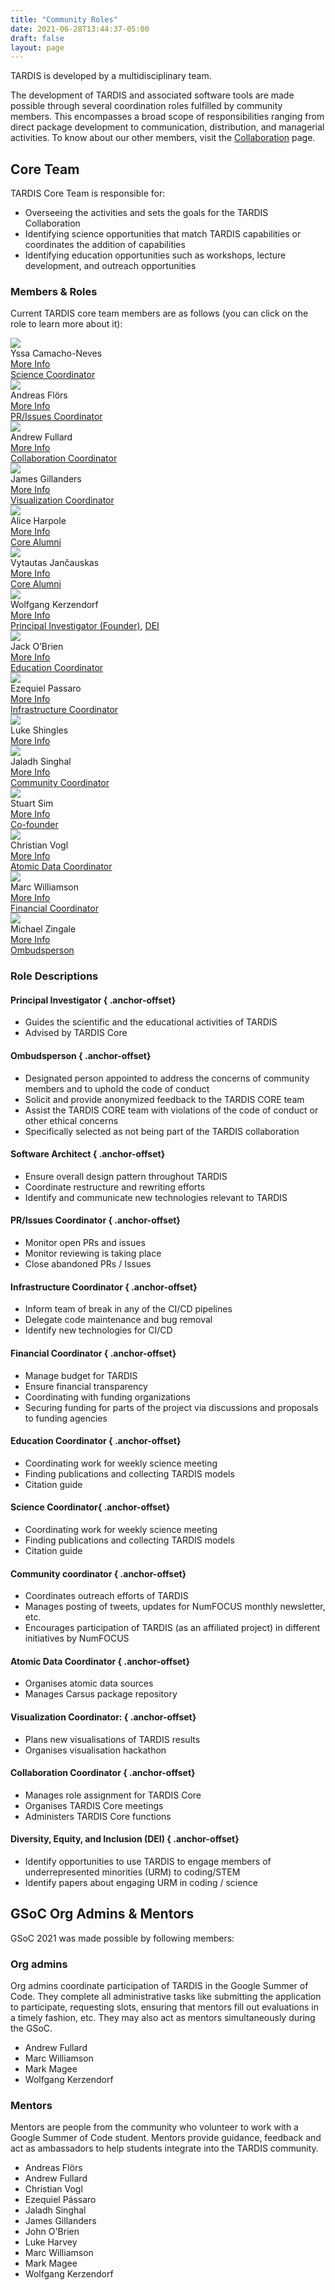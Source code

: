 ```yaml
---
title: "Community Roles"
date: 2021-06-28T13:44:37-05:00
draft: false
layout: page
---
```


TARDIS is developed by a multidisciplinary team.

The development of TARDIS and associated software tools are made
possible through several coordination roles fulfilled by community
members. This encompasses a broad scope of responsibilities ranging
from direct package development to communication, distribution, and
managerial activities. To know about our other members, visit the
<a href="../collaboration/">Collaboration</a> page.

## Core Team

TARDIS Core Team is responsible for:

- Overseeing the activities and sets the goals for the TARDIS Collaboration
- Identifying science opportunities that match TARDIS capabilities or coordinates the addition of capabilities
- Identifying education opportunities such as workshops, lecture development, and outreach opportunities

### Members & Roles

Current TARDIS core team members are as follows (you can click on the role to learn more about it):

<div class ="picture-grid">
    <div class ="individual-container">
        <div class ="info-container">
            <img class="rounded-picture" src="https://drive.google.com/uc?export=view&id=1bJdmepLYxpkqRzPFqEQjuaYb5d4igcLi">
            <div class ="person-name">Yssa Camacho-Neves</div>
            <div class ="small-bio"><a href="#" target="_blank" rel="noopener nofollow">More Info</a></div>
            <div class ="role-box"><a href="#science-coordinator">Science Coordinator</a></div>
        </div>
    </div>
    <div class ="individual-container">
        <div class ="info-container">
            <img class="rounded-picture" src="https://drive.google.com/uc?export=view&id=1HxWVyLYvNQ_2xVtoF9igJMICCsLQ15tC">
            <div class ="person-name">Andreas Flörs</div>
            <div class ="small-bio"><a href="#" target="_blank" rel="noopener nofollow">More Info</a></div>
            <div class ="role-box"><a href="#prissues-coordinator">PR/Issues Coordinator</a></div>
        </div>
    </div>
    <div class ="individual-container">
        <div class ="info-container">
            <img class="rounded-picture" src="https://drive.google.com/uc?export=view&id=1AYiteXfV_E3Owxyd5SrFyRNQ5ptRtjDt"> 
            <div class ="person-name">Andrew Fullard</div>
            <div class ="small-bio"><a href="#" target="_blank" rel="noopener nofollow">More Info</a></div>
            <div class ="role-box"><a href="#collaboration-coordinator">Collaboration Coordinator</a></div>
        </div>
    </div>
    <div class ="individual-container">
        <div class ="info-container">
            <img class="rounded-picture" src="https://drive.google.com/uc?export=view&id=1QkpoSJaQ1mBZy9YSdYy7hb4Zj8ikn4op">
            <div class ="person-name">James Gillanders</div>
            <div class ="small-bio"><a href="#" target="_blank" rel="noopener nofollow">More Info</a></div>
            <div class ="role-box"><a href="#visualization-coordinator">Visualization Coordinator</a></div>
        </div>
    </div>
    <div class ="individual-container">
        <div class ="info-container">
            <img class="rounded-picture" src="https://drive.google.com/uc?export=view&id=1bJdmepLYxpkqRzPFqEQjuaYb5d4igcLi">
            <div class ="person-name">Alice Harpole</div>
            <div class ="small-bio"><a href="#" target="_blank" rel="noopener nofollow">More Info</a></div>
            <div class ="role-box"><a href="#">Core Alumni</a></div>
        </div>
    </div>
    <div class ="individual-container">
        <div class ="info-container">
            <img class="rounded-picture" src="https://drive.google.com/uc?export=view&id=1bJdmepLYxpkqRzPFqEQjuaYb5d4igcLi">
            <div class ="person-name">Vytautas Jančauskas</div>
            <div class ="small-bio"><a href="#" target="_blank" rel="noopener nofollow">More Info</a></div>
            <div class ="role-box"><a href="#">Core Alumni</a></div>
        </div>
    </div>
    <div class ="individual-container">
        <div class ="info-container">
            <img class="rounded-picture" src="https://drive.google.com/uc?export=view&id=1_JABVJceujlGpa0sTZfBFWwmJjKUclWp">
            <div class ="person-name">Wolfgang Kerzendorf</div>
            <div class ="small-bio"><a href="#" target="_blank" rel="noopener nofollow">More Info</a></div>
            <div class ="role-box"><a href="#principal-investigator">Principal Investigator (Founder)</a>, <a href="#diversity-equity-and-inclusion-dei">DEI</a></div>
        </div>
    </div>
    <div class ="individual-container">
        <div class ="info-container">
            <img class="rounded-picture" src="https://drive.google.com/uc?export=view&id=1bJdmepLYxpkqRzPFqEQjuaYb5d4igcLi">
            <div class ="person-name">Jack O’Brien</div>
            <div class ="small-bio"><a href="#" target="_blank" rel="noopener nofollow">More Info</a></div>
            <div class ="role-box"><a href="#education-coordinator">Education Coordinator</a></div>
        </div>
    </div>
    <div class ="individual-container">
        <div class ="info-container">
            <img class="rounded-picture" src="https://drive.google.com/uc?export=view&id=1bJdmepLYxpkqRzPFqEQjuaYb5d4igcLi">
            <div class ="person-name">Ezequiel Passaro</div>
            <div class ="small-bio"><a href="#" target="_blank" rel="noopener nofollow">More Info</a></div>
            <div class ="role-box"><a href="#infrastructure-coordinator">Infrastructure Coordinator</a></div>
        </div>
    </div>
    <div class ="individual-container">
        <div class ="info-container">
            <img class="rounded-picture" src="https://drive.google.com/uc?export=view&id=1bJdmepLYxpkqRzPFqEQjuaYb5d4igcLi">
            <div class ="person-name">Luke Shingles</div>
            <div class ="small-bio"><a href="#" target="_blank" rel="noopener nofollow">More Info</a></div>
            <div class ="role-box"><a href="#"></a></div>
        </div>
    </div>
    <div class ="individual-container">
        <div class ="info-container">
            <img class="rounded-picture" src="https://drive.google.com/uc?export=view&id=1b8jZitEFzE2WBwh6Rcjq6b-xTF4PRftn">
            <div class ="person-name">Jaladh Singhal</div>
            <div class ="small-bio"><a href="#" target="_blank" rel="noopener nofollow">More Info</a></div>
            <div class ="role-box"><a href="#community-coordinator">Community Coordinator</a></div>
        </div>
    </div> 
    <div class ="individual-container">
        <div class ="info-container">
            <img class="rounded-picture" src="https://drive.google.com/uc?export=view&id=1bJdmepLYxpkqRzPFqEQjuaYb5d4igcLi">
            <div class ="person-name">Stuart Sim</div>
            <div class ="small-bio"><a href="#" target="_blank" rel="noopener nofollow">More Info</a></div>
            <div class ="role-box"><a href="#">Co-founder</a></div>
        </div>
    </div>
    <div class ="individual-container">
        <div class ="info-container">
            <img class="rounded-picture" src="https://drive.google.com/uc?export=view&id=1o_v-u_GogURVSQnTZFht0E2n1DC105Uw">
            <div class ="person-name">Christian Vogl</div>
            <div class ="small-bio"><a href="#" target="_blank" rel="noopener nofollow">More Info</a></div>
            <div class ="role-box"><a href="#atomic-data-coordinator">Atomic Data Coordinator</a></div>
        </div>
    </div>
    <div class ="individual-container">
        <div class ="info-container">
            <img class="rounded-picture" src="https://drive.google.com/uc?export=view&id=15g0AHTcagHxM9H-yeVGhXGIqRsntkxkq"> 
            <div class ="person-name">Marc Williamson</div>
            <div class ="small-bio"><a href="#" target="_blank" rel="noopener nofollow">More Info</a></div>
            <div class ="role-box"><a href="#financial-coordinator">Financial Coordinator</a></div>
        </div>
    </div> 
    <div class ="individual-container">
        <div class ="info-container">
            <img class="rounded-picture" src="https://drive.google.com/uc?export=view&id=1bJdmepLYxpkqRzPFqEQjuaYb5d4igcLi">
            <div class ="person-name">Michael Zingale</div>
            <div class ="small-bio"><a href="#" target="_blank" rel="noopener nofollow">More Info</a></div>
            <div class ="role-box"><a href="#ombudsperson">Ombudsperson</a></div>
        </div>
    </div>
</div>

### Role Descriptions

#### Principal Investigator { .anchor-offset}

- Guides the scientific and the educational activities of TARDIS
- Advised by TARDIS Core

#### Ombudsperson { .anchor-offset}

- Designated person appointed to address the concerns of community members and to uphold the code of conduct
- Solicit and provide anonymized feedback to the TARDIS CORE team
- Assist the TARDIS CORE team with violations of the code of conduct or other ethical concerns
- Specifically selected as not being part of the TARDIS collaboration

#### Software Architect { .anchor-offset}

- Ensure overall design pattern throughout TARDIS
- Coordinate restructure and rewriting efforts
- Identify and communicate new technologies relevant to TARDIS

#### PR/Issues Coordinator { .anchor-offset}

- Monitor open PRs and issues
- Monitor reviewing is taking place
- Close abandoned PRs / Issues

#### Infrastructure Coordinator { .anchor-offset}

- Inform team of break in any of the CI/CD pipelines
- Delegate code maintenance and bug removal
- Identify new technologies for CI/CD

#### Financial Coordinator { .anchor-offset}

- Manage budget for TARDIS
- Ensure financial transparency
- Coordinating with funding organizations
- Securing funding for parts of the project via discussions and proposals to funding agencies

#### Education Coordinator { .anchor-offset}

- Coordinating work for weekly science meeting
- Finding publications and collecting TARDIS models
- Citation guide

#### Science Coordinator{ .anchor-offset}

- Coordinating work for weekly science meeting
- Finding publications and collecting TARDIS models
- Citation guide

#### Community coordinator { .anchor-offset}

- Coordinates outreach efforts of TARDIS
- Manages posting of tweets, updates for NumFOCUS monthly newsletter, etc.
- Encourages participation of TARDIS (as an affiliated project) in different initiatives by NumFOCUS

#### Atomic Data Coordinator { .anchor-offset}

- Organises atomic data sources
- Manages Carsus package repository

#### Visualization Coordinator: { .anchor-offset}

- Plans new visualisations of TARDIS results
- Organises visualisation hackathon

#### Collaboration Coordinator { .anchor-offset}

- Manages role assignment for TARDIS Core
- Organises TARDIS Core meetings
- Administers TARDIS Core functions

#### Diversity, Equity, and Inclusion (DEI) { .anchor-offset}

- Identify opportunities to use TARDIS to engage members of underrepresented minorities (URM) to coding/STEM
- Identify papers about engaging URM in coding / science

## GSoC Org Admins & Mentors

GSoC 2021 was made possible by following members:

### Org admins

Org admins coordinate participation of TARDIS in the Google Summer of Code.
They complete all administrative tasks like submitting the application to
participate, requesting slots, ensuring that mentors fill out evaluations
in a timely fashion, etc. They may also act as mentors simultaneously
during the GSoC.

- Andrew Fullard
- Marc Williamson
- Mark Magee
- Wolfgang Kerzendorf

### Mentors

Mentors are people from the community who volunteer to work with a Google
Summer of Code student. Mentors provide guidance, feedback and act as
ambassadors to help students integrate into the TARDIS community.

- Andreas Flörs
- Andrew Fullard
- Christian Vogl
- Ezequiel Pássaro
- Jaladh Singhal
- James Gillanders
- John O'Brien
- Luke Harvey
- Marc Williamson
- Mark Magee
- Wolfgang Kerzendorf
